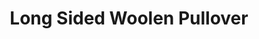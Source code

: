 ---
title: "Long Sided Woolen Pullover"
categories: ["Women","Women/Pullovers"]
images: ["./P05A7050.JPG","./P05A7051.JPG"]
---